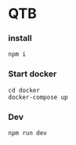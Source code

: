 # QTB

### install

```command
npm i
```

### Start docker

```
cd docker
docker-compose up
```

### Dev

```
npm run dev
```